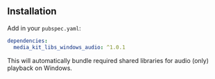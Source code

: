 ## Installation

Add in your `pubspec.yaml`:

```yaml
dependencies:
  media_kit_libs_windows_audio: ^1.0.1
```

This will automatically bundle required shared libraries for audio (only) playback on Windows.
